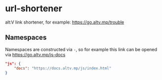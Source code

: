 # url-shortener

alt:V link shortener, for example: https://go.altv.mp/trouble

## Namespaces
Namespaces are constructed via `-`, so for example this link can be opened via https://go.altv.mp/js-docs
```json
"js": {
    "docs": "https://docs.altv.mp/js/index.html"
}
```

